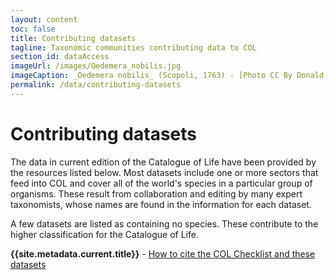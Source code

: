 ```yaml
---
layout: content
toc: false
title: Contributing datasets
tagline: Taxonomic communities contributing data to COL
section_id: dataAccess
imageUrl: /images/Oedemera_nobilis.jpg    
imageCaption: _Oedemera nobilis_ (Scopoli, 1763) - [Photo CC By Donald Hobern](https://www.flickr.com/photos/dhobern/8738737007)
permalink: /data/contributing-datasets
---
```


# Contributing datasets

The data in current edition of the Catalogue of Life have been provided by the resources listed below. Most datasets include one or more sectors that feed into COL and cover all of the world's species in a particular group of organisms. These result from collaboration and editing by many expert taxonomists, whose names are found in the information for each dataset.

A few datasets are listed as containing no species. These contribute to the higher classification for the Catalogue of Life.

**{{site.metadata.current.title}}** - <a href="/content/colusage.html#recommended-citations">How to cite the COL Checklist and these datasets</a>

<div class="row" style="background: white; margin-top: 20px; margin-bottom: 60px">



  <div id="datasetSearch"></div>
</div>
  <script>
      'use strict';

const e = React.createElement;

class DatasetSearch extends React.Component {

    render() {
     
  
      return e(
        ColBrowser.DatasetSearch,
        { catalogueKey: '{{ site.react.datasetKey }}' ,  pathToDataset: '{{ site.react.pathToDataset }}', pathToSearch: '{{ site.react.pathToSearch }}', auth: '{{ site.react.auth }}'}
      );
    }
  }

const domContainer = document.querySelector('#datasetSearch');
ReactDOM.render(e(DatasetSearch), domContainer);
  </script>